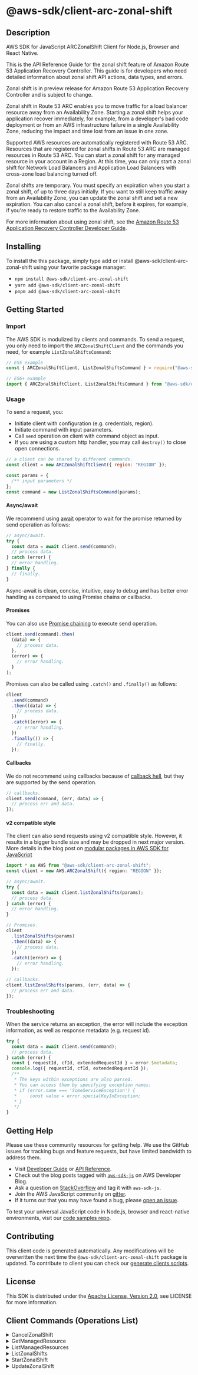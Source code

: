<!-- generated file, do not edit directly -->

# @aws-sdk/client-arc-zonal-shift

## Description

AWS SDK for JavaScript ARCZonalShift Client for Node.js, Browser and React Native.

<p>This is the API Reference Guide for the zonal shift feature of Amazon Route 53 Application Recovery Controller. This guide is for developers who need detailed information about
zonal shift API actions, data types, and errors.</p>
<p>Zonal shift is in preview release for Amazon Route 53 Application Recovery Controller and is subject to change.</p>
<p>Zonal shift in Route 53 ARC enables you to move traffic for a load balancer resource away from an Availability Zone. Starting
a zonal shift helps your application recover immediately, for example, from a developer's bad code deployment
or from an AWS infrastructure failure in a single Availability Zone, reducing the impact and time lost from an issue
in one zone. </p>
<p>Supported AWS resources are automatically registered with Route 53 ARC. Resources that are registered for zonal shifts
in Route 53 ARC are managed resources in Route 53 ARC. You can start a zonal shift for any managed resource in your account in a Region.
At this time, you can only start a zonal shift for Network Load Balancers and Application Load Balancers with cross-zone load balancing turned off.</p>
<p>Zonal shifts are temporary. You must specify an expiration when you start a zonal shift, of up to three days initially.
If you want to still keep traffic away from an Availability Zone, you can update the zonal shift and set a new expiration.
You can also cancel a zonal shift, before it expires, for example, if you're ready to restore traffic to the Availability Zone.</p>
<p>For more information about using zonal shift, see the
<a href="https://docs.aws.amazon.com/r53recovery/latest/dg/what-is-route53-recovery.html">Amazon Route 53 Application Recovery Controller Developer Guide</a>.</p>

## Installing

To install the this package, simply type add or install @aws-sdk/client-arc-zonal-shift
using your favorite package manager:

- `npm install @aws-sdk/client-arc-zonal-shift`
- `yarn add @aws-sdk/client-arc-zonal-shift`
- `pnpm add @aws-sdk/client-arc-zonal-shift`

## Getting Started

### Import

The AWS SDK is modulized by clients and commands.
To send a request, you only need to import the `ARCZonalShiftClient` and
the commands you need, for example `ListZonalShiftsCommand`:

```js
// ES5 example
const { ARCZonalShiftClient, ListZonalShiftsCommand } = require("@aws-sdk/client-arc-zonal-shift");
```

```ts
// ES6+ example
import { ARCZonalShiftClient, ListZonalShiftsCommand } from "@aws-sdk/client-arc-zonal-shift";
```

### Usage

To send a request, you:

- Initiate client with configuration (e.g. credentials, region).
- Initiate command with input parameters.
- Call `send` operation on client with command object as input.
- If you are using a custom http handler, you may call `destroy()` to close open connections.

```js
// a client can be shared by different commands.
const client = new ARCZonalShiftClient({ region: "REGION" });

const params = {
  /** input parameters */
};
const command = new ListZonalShiftsCommand(params);
```

#### Async/await

We recommend using [await](https://developer.mozilla.org/en-US/docs/Web/JavaScript/Reference/Operators/await)
operator to wait for the promise returned by send operation as follows:

```js
// async/await.
try {
  const data = await client.send(command);
  // process data.
} catch (error) {
  // error handling.
} finally {
  // finally.
}
```

Async-await is clean, concise, intuitive, easy to debug and has better error handling
as compared to using Promise chains or callbacks.

#### Promises

You can also use [Promise chaining](https://developer.mozilla.org/en-US/docs/Web/JavaScript/Guide/Using_promises#chaining)
to execute send operation.

```js
client.send(command).then(
  (data) => {
    // process data.
  },
  (error) => {
    // error handling.
  }
);
```

Promises can also be called using `.catch()` and `.finally()` as follows:

```js
client
  .send(command)
  .then((data) => {
    // process data.
  })
  .catch((error) => {
    // error handling.
  })
  .finally(() => {
    // finally.
  });
```

#### Callbacks

We do not recommend using callbacks because of [callback hell](http://callbackhell.com/),
but they are supported by the send operation.

```js
// callbacks.
client.send(command, (err, data) => {
  // process err and data.
});
```

#### v2 compatible style

The client can also send requests using v2 compatible style.
However, it results in a bigger bundle size and may be dropped in next major version. More details in the blog post
on [modular packages in AWS SDK for JavaScript](https://aws.amazon.com/blogs/developer/modular-packages-in-aws-sdk-for-javascript/)

```ts
import * as AWS from "@aws-sdk/client-arc-zonal-shift";
const client = new AWS.ARCZonalShift({ region: "REGION" });

// async/await.
try {
  const data = await client.listZonalShifts(params);
  // process data.
} catch (error) {
  // error handling.
}

// Promises.
client
  .listZonalShifts(params)
  .then((data) => {
    // process data.
  })
  .catch((error) => {
    // error handling.
  });

// callbacks.
client.listZonalShifts(params, (err, data) => {
  // process err and data.
});
```

### Troubleshooting

When the service returns an exception, the error will include the exception information,
as well as response metadata (e.g. request id).

```js
try {
  const data = await client.send(command);
  // process data.
} catch (error) {
  const { requestId, cfId, extendedRequestId } = error.$metadata;
  console.log({ requestId, cfId, extendedRequestId });
  /**
   * The keys within exceptions are also parsed.
   * You can access them by specifying exception names:
   * if (error.name === 'SomeServiceException') {
   *     const value = error.specialKeyInException;
   * }
   */
}
```

## Getting Help

Please use these community resources for getting help.
We use the GitHub issues for tracking bugs and feature requests, but have limited bandwidth to address them.

- Visit [Developer Guide](https://docs.aws.amazon.com/sdk-for-javascript/v3/developer-guide/welcome.html)
  or [API Reference](https://docs.aws.amazon.com/AWSJavaScriptSDK/v3/latest/index.html).
- Check out the blog posts tagged with [`aws-sdk-js`](https://aws.amazon.com/blogs/developer/tag/aws-sdk-js/)
  on AWS Developer Blog.
- Ask a question on [StackOverflow](https://stackoverflow.com/questions/tagged/aws-sdk-js) and tag it with `aws-sdk-js`.
- Join the AWS JavaScript community on [gitter](https://gitter.im/aws/aws-sdk-js-v3).
- If it turns out that you may have found a bug, please [open an issue](https://github.com/aws/aws-sdk-js-v3/issues/new/choose).

To test your universal JavaScript code in Node.js, browser and react-native environments,
visit our [code samples repo](https://github.com/aws-samples/aws-sdk-js-tests).

## Contributing

This client code is generated automatically. Any modifications will be overwritten the next time the `@aws-sdk/client-arc-zonal-shift` package is updated.
To contribute to client you can check our [generate clients scripts](https://github.com/aws/aws-sdk-js-v3/tree/main/scripts/generate-clients).

## License

This SDK is distributed under the
[Apache License, Version 2.0](http://www.apache.org/licenses/LICENSE-2.0),
see LICENSE for more information.

## Client Commands (Operations List)

<details>
<summary>
CancelZonalShift
</summary>

[Command API Reference](https://docs.aws.amazon.com/AWSJavaScriptSDK/v3/latest/clients/client-arc-zonal-shift/classes/cancelzonalshiftcommand.html) / [Input](https://docs.aws.amazon.com/AWSJavaScriptSDK/v3/latest/clients/client-arc-zonal-shift/interfaces/cancelzonalshiftcommandinput.html) / [Output](https://docs.aws.amazon.com/AWSJavaScriptSDK/v3/latest/clients/client-arc-zonal-shift/interfaces/cancelzonalshiftcommandoutput.html)

</details>
<details>
<summary>
GetManagedResource
</summary>

[Command API Reference](https://docs.aws.amazon.com/AWSJavaScriptSDK/v3/latest/clients/client-arc-zonal-shift/classes/getmanagedresourcecommand.html) / [Input](https://docs.aws.amazon.com/AWSJavaScriptSDK/v3/latest/clients/client-arc-zonal-shift/interfaces/getmanagedresourcecommandinput.html) / [Output](https://docs.aws.amazon.com/AWSJavaScriptSDK/v3/latest/clients/client-arc-zonal-shift/interfaces/getmanagedresourcecommandoutput.html)

</details>
<details>
<summary>
ListManagedResources
</summary>

[Command API Reference](https://docs.aws.amazon.com/AWSJavaScriptSDK/v3/latest/clients/client-arc-zonal-shift/classes/listmanagedresourcescommand.html) / [Input](https://docs.aws.amazon.com/AWSJavaScriptSDK/v3/latest/clients/client-arc-zonal-shift/interfaces/listmanagedresourcescommandinput.html) / [Output](https://docs.aws.amazon.com/AWSJavaScriptSDK/v3/latest/clients/client-arc-zonal-shift/interfaces/listmanagedresourcescommandoutput.html)

</details>
<details>
<summary>
ListZonalShifts
</summary>

[Command API Reference](https://docs.aws.amazon.com/AWSJavaScriptSDK/v3/latest/clients/client-arc-zonal-shift/classes/listzonalshiftscommand.html) / [Input](https://docs.aws.amazon.com/AWSJavaScriptSDK/v3/latest/clients/client-arc-zonal-shift/interfaces/listzonalshiftscommandinput.html) / [Output](https://docs.aws.amazon.com/AWSJavaScriptSDK/v3/latest/clients/client-arc-zonal-shift/interfaces/listzonalshiftscommandoutput.html)

</details>
<details>
<summary>
StartZonalShift
</summary>

[Command API Reference](https://docs.aws.amazon.com/AWSJavaScriptSDK/v3/latest/clients/client-arc-zonal-shift/classes/startzonalshiftcommand.html) / [Input](https://docs.aws.amazon.com/AWSJavaScriptSDK/v3/latest/clients/client-arc-zonal-shift/interfaces/startzonalshiftcommandinput.html) / [Output](https://docs.aws.amazon.com/AWSJavaScriptSDK/v3/latest/clients/client-arc-zonal-shift/interfaces/startzonalshiftcommandoutput.html)

</details>
<details>
<summary>
UpdateZonalShift
</summary>

[Command API Reference](https://docs.aws.amazon.com/AWSJavaScriptSDK/v3/latest/clients/client-arc-zonal-shift/classes/updatezonalshiftcommand.html) / [Input](https://docs.aws.amazon.com/AWSJavaScriptSDK/v3/latest/clients/client-arc-zonal-shift/interfaces/updatezonalshiftcommandinput.html) / [Output](https://docs.aws.amazon.com/AWSJavaScriptSDK/v3/latest/clients/client-arc-zonal-shift/interfaces/updatezonalshiftcommandoutput.html)

</details>
